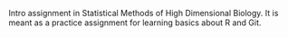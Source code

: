 Intro assignment in Statistical Methods of High Dimensional Biology. It is meant as a practice assignment for learning basics about R and Git.
